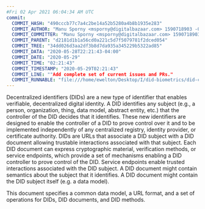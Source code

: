 ```yaml
---
#Fri 02 Apr 2021 06:04:34 AM UTC
commit:
  COMMIT_HASH: "490cccb77c7a4c2be14a52b5280a4b8b1935e283"
  COMMIT_AUTHOR: "Manu Sporny <msporny@digitalbazaar.com> 1590718903 -0400"
  COMMIT_COMMITTER: "Manu Sporny <msporny@digitalbazaar.com> 1590718903 -0400"
  COMMIT_PARENT: "d2181d1b1a56cd0a221c5d7f5079781f2dced054"
  COMMIT_TREE: "34dd026d3aa2df3b8d7da935a345229b5322ad85"
  COMMIT_DATA: "2020-05-28T22:21:43-04:00"
  COMMIT_DATE: "2020-05-29"
  COMMIT_TIME: "02:21:43"
  COMMIT_TIMESTAMP: "2020-05-29T02:21:43"
  COMMIT_LINE: ""Add complete set of current issues and PRs."
  COMMIT_RUNNABLE: "file:///home/ewelton/Desktop/I/did-biometrics/did-core-dataset/analysis/gitinfo/490cccb77c7a4c2be14a52b5280a4b8b1935e283/snapshot/index.html"
---
```


<section id="abstract">
<p>
<a>Decentralized identifiers</a> (DIDs) are a new type of identifier that
enables verifiable, decentralized digital identity. A <a>DID</a> identifies any
subject (e.g., a person, organization, thing, data model, abstract entity, etc.)
that the controller of the <a>DID</a> decides that it identifies. These new
identifiers are designed to enable the controller of a <a>DID</a> to prove
control over it and to be implemented independently of any centralized registry,
identity provider, or certificate authority. <a>DID</a>s are URLs that associate
a <a>DID subject</a> with a <a>DID document</a> allowing trustable interactions
associated with that subject. Each <a>DID document</a> can express cryptographic
material, verification methods, or <a>service endpoints</a>, which provide a set
of mechanisms enabling a <a>DID controller</a> to prove control of the
<a>DID</a>. <a>Service endpoints</a> enable trusted interactions associated with
the <a>DID subject</a>. A <a>DID document</a> might contain semantics about the
subject that it identifies. A <a>DID document</a> might contain the <a>DID
subject</a> itself (e.g. a data model).
    </p>
<p>
This document specifies a common data model, a URL format, and a set of
operations for <a>DIDs</a>, <a>DID documents</a>, and <a>DID methods</a>.
    </p>
</section>

